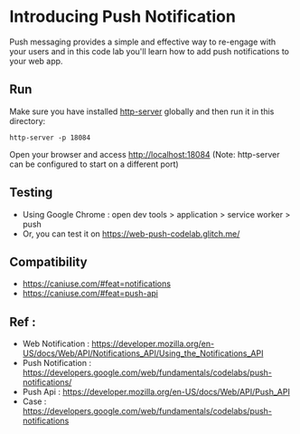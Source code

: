 # Introducing Push Notification

Push messaging provides a simple and effective way to re-engage with your users and in this code lab you'll learn how to add push notifications to your web app.

## Run

Make sure you have installed [http-server](https://www.npmjs.com/package/http-server) globally and then run it in this directory:

```
http-server -p 18084
```

Open your browser and access [http://localhost:18084](http://localhost:18084) (Note: http-server can be configured to start on a different port)

## Testing
- Using Google Chrome : open dev tools > application > service worker > push
- Or, you can test it on https://web-push-codelab.glitch.me/

## Compatibility

- https://caniuse.com/#feat=notifications
- https://caniuse.com/#feat=push-api

## Ref :

- Web Notification : https://developer.mozilla.org/en-US/docs/Web/API/Notifications_API/Using_the_Notifications_API
- Push Notification : https://developers.google.com/web/fundamentals/codelabs/push-notifications/
- Push Api : https://developer.mozilla.org/en-US/docs/Web/API/Push_API
- Case : https://developers.google.com/web/fundamentals/codelabs/push-notifications
